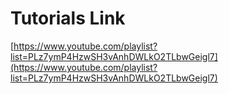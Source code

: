 # Tutorials Link

[https://www.youtube.com/playlist?list=PLz7ymP4HzwSH3vAnhDWLkO2TLbwGeigl7](https://www.youtube.com/playlist?list=PLz7ymP4HzwSH3vAnhDWLkO2TLbwGeigl7)